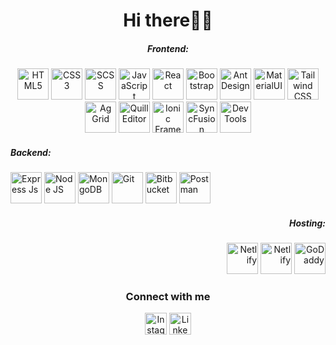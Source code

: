 <h1 align="center">Hi there👋🏻</h1>
  <!-- Frontend Section #1 -->
  <div align="center">
    <h5>Frontend:</h5>
    <img
      src="https://cdn.simpleicons.org/Html5/e34f26"
      loading="lazy"
      height="50"
      title="HTML5"
    />
    <img
      src="https://cdn.simpleicons.org/css3/1572B6"
      loading="lazy"
      height="50"
      title="CSS3"
    />
    <img
      src="https://cdn.simpleicons.org/sass/CC6699"
      loading="lazy"
      height="50"
      title="SCSS"
    />
    <img
      src="https://cdn.simpleicons.org/javascript/F7DF1E"
      loading="lazy"
      height="50"
      title="JavaScript"
    />
    <img
      src="https://cdn.simpleicons.org/react/61DAFB"
      loading="lazy"
      height="50"
      title="React"
    />
    <img
      src="https://cdn.simpleicons.org/bootstrap/7952B3"
      loading="lazy"
      height="50"
      title="Bootstrap"
    />
    <img
      src="https://cdn.simpleicons.org/antdesign/0170FE"
      loading="lazy"
      height="50"
      title="Ant Design"
    />
    <img
      src="https://cdn.simpleicons.org/mui/007FFF"
      loading="lazy"
      height="50"
      title="MaterialUI"
    />
    <img
      src="https://cdn.simpleicons.org/tailwindcss/06B6D4"
      loading="lazy"
      height="50"
      title="Tailwind CSS"
    />
    <img
      src="https://ci6.googleusercontent.com/proxy/Ud-khzT51bLnOIwvW6to_TeNlUXx4LSL_akqjv6bQOHBsaanwQpFEJ_0Uwf71osI5CHmlbPeBsAXWB8DOptDGMDmB0qKNIzgNZBrwCMhOSfogpQRebu9WiDTBs5C6AFadiS7haYdKoQ9gjTc8GuI1bvzxS4RxJfb0C6wNpc=s0-d-e1-ft"
      loading="lazy"
      height="50"
      title="Ag Grid"
    />
    <img
      src="https://avatars.githubusercontent.com/u/7089101?s=48&v=4"
      loading="lazy"
      height="50"
      title="Quill Editor"
    />
    <img
      src="https://cdn.simpleicons.org/ionic/3880FF"
      loading="lazy"
      height="50"
      title="Ionic Framework"
    />
    <img
      src="https://images.crunchbase.com/image/upload/c_pad,h_256,w_256,f_auto,q_auto:eco,dpr_1/p4sqvbi4studnmau04cc"
      loading="lazy"
      height="50"
      title="SyncFusion"
    />
    <img
      src="https://static-00.iconduck.com/assets.00/chrome-devtools-icon-512x512-8iaxdppx.png"
      loading="lazy"
      height="50"
      title="Dev Tools"
    />
  </div>
  <!-- Backend Section #2 -->
  <div align="left">
    <h5>Backend:</h5>
    <img
      src="https://cdn.simpleicons.org/express/000000"
      loading="lazy"
      height="50"
      title="Express Js"
    />
    <img
      src="https://cdn.simpleicons.org/node.js/339933"
      loading="lazy"
      height="50"
      title="Node JS"
    />
    <img
      src="https://cdn.simpleicons.org/mongodb/47A248"
      loading="lazy"
      height="50"
      title="MongoDB"
    />
    <img
      src="https://cdn.simpleicons.org/git/F05032"
      loading="lazy"
      height="50"
      title="Git"
    />
    <img
      src="https://cdn.simpleicons.org/bitbucket/0052CC"
      loading="lazy"
      height="50"
      title="Bitbucket"
    />
    <img
      src="https://cdn.simpleicons.org/postman/FF6C37"
      loading="lazy"
      height="50"
      title="Postman"
    />
  </div>
  <!-- Hosting Section #3-->
  <div align="right">
    <h5>Hosting:</h5>
    <img
      src="https://cdn.simpleicons.org/Netlify/00C7B7"
      loading="lazy"
      height="50"
      title="Netlify"
    />
    <img
      src="https://cdn.simpleicons.org/hostinger/673DE6"
      loading="lazy"
      height="50"
      title="Netlify"
    />
    <img
      src="https://cdn.simpleicons.org/godaddy/1BDBDB"
      loading="lazy"
      height="50"
      title="GoDaddy"
    />
  </div>
  <!-- Connect Section #4 -->
  <div align="center">
    <h3>Connect with me</h3>
    <a href="https://www.instagram.com/christi.pepa/"
      ><img
        src="https://cdn.simpleicons.org/instagram/E4405F"
        title="Instagram"
        width="35"
        loading="lazy"
    /></a>
    <a href="www.linkedin.com/in/kristian-pepa"
      ><img
        src="https://cdn.simpleicons.org/linkedin/0A66C2"
        title="Linkedin"
        width="35"
        loading="lazy"
    /></a>
  </div>
